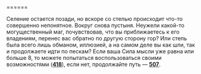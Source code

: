 ======

Селение остается позади, но вскоре со степью происходит что-то совершенно непонятное. Вокруг снова пустыня. Неужели какой-то могущественный маг, почувствовав, что вы приближаетесь к его владениям, перенес вас обратно по другую сторону гор? Или степь была всего лишь обманом, иллюзией, а на самом деле вы как шли, так и продолжаете идти по пескам? Если ваша Сила мысли уже равна или больше 8, то можете попытаться воспользоваться своими возможностями ([**418**](#n_418)), если нет, продолжайте путь — [**507**](#n_507).

